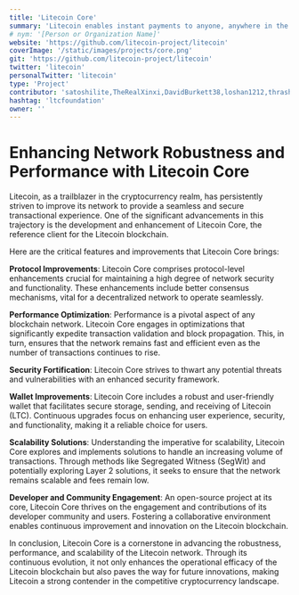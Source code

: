 ```yaml
---
title: 'Litecoin Core'
summary: 'Litecoin enables instant payments to anyone, anywhere in the world using peer-to-peer technology without a central authority.'
# nym: '[Person or Organization Name]'
website: 'https://github.com/litecoin-project/litecoin'
coverImage: '/static/images/projects/core.png'
git: 'https://github.com/litecoin-project/litecoin'
twitter: 'litecoin'
personalTwitter: 'litecoin'
type: 'Project'
contributor: 'satoshilite,TheRealXinxi,DavidBurkett38,loshan1212,thrasher_au,shaolinfry'
hashtag: 'ltcfoundation'
owner: ''
---
```


# **Enhancing Network Robustness and Performance with Litecoin Core**

Litecoin, as a trailblazer in the cryptocurrency realm, has persistently striven to improve its network to provide a seamless and secure transactional experience. One of the significant advancements in this trajectory is the development and enhancement of Litecoin Core, the reference client for the Litecoin blockchain.

Here are the critical features and improvements that Litecoin Core brings:

**Protocol Improvements**:
Litecoin Core comprises protocol-level enhancements crucial for maintaining a high degree of network security and functionality. These enhancements include better consensus mechanisms, vital for a decentralized network to operate seamlessly.

**Performance Optimization**:
Performance is a pivotal aspect of any blockchain network. Litecoin Core engages in optimizations that significantly expedite transaction validation and block propagation. This, in turn, ensures that the network remains fast and efficient even as the number of transactions continues to rise.

**Security Fortification**:
Litecoin Core strives to thwart any potential threats and vulnerabilities with an enhanced security framework. 

**Wallet Improvements**:
Litecoin Core includes a robust and user-friendly wallet that facilitates secure storage, sending, and receiving of Litecoin (LTC). Continuous upgrades focus on enhancing user experience, security, and functionality, making it a reliable choice for users.

**Scalability Solutions**:
Understanding the imperative for scalability, Litecoin Core explores and implements solutions to handle an increasing volume of transactions. Through methods like Segregated Witness (SegWit) and potentially exploring Layer 2 solutions, it seeks to ensure that the network remains scalable and fees remain low.

**Developer and Community Engagement**:
An open-source project at its core, Litecoin Core thrives on the engagement and contributions of its developer community and users. Fostering a collaborative environment enables continuous improvement and innovation on the Litecoin blockchain.

In conclusion, Litecoin Core is a cornerstone in advancing the robustness, performance, and scalability of the Litecoin network. Through its continuous evolution, it not only enhances the operational efficacy of the Litecoin blockchain but also paves the way for future innovations, making Litecoin a strong contender in the competitive cryptocurrency landscape.
